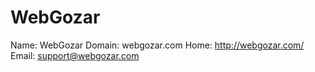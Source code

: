 
# WebGozar

Name: WebGozar
Domain: webgozar.com
Home: http://webgozar.com/
Email: support@webgozar.com

